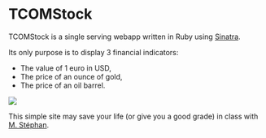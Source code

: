 TCOMStock
============

TCOMStock is a single serving webapp written in Ruby using [Sinatra](http://www.sinatrarb.com/).

Its only purpose is to display 3 financial indicators:

* The value of 1 euro in USD,
* The price of an ounce of gold,
* The price of an oil barrel.

![](http://cl.ly/5V1Y/Screen_shot_2011-03-25_at_2.30.14_PM.png)

This simple site may save your life (or give you a good grade) in class with [M. Stéphan](http://fr.linkedin.com/pub/alain-stephan/0/7b/154).